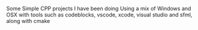 Some Simple CPP projects I have been doing
Using a mix of Windows and OSX with tools such as codeblocks, vscode, xcode, visual studio and sfml, along with cmake

